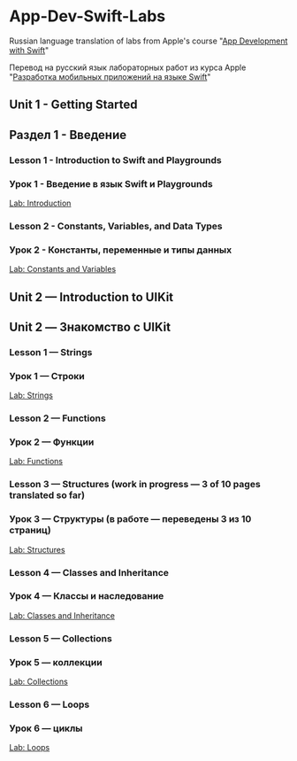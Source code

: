 # App-Dev-Swift-Labs
Russian language translation of labs from Apple's course "[App Development with Swift](https://itunes.apple.com/ru/book/app-development-with-swift/id1219117996)"

Перевод на русский язык лабораторных работ из курса Apple "[Разработка мобильных приложений на языке Swift](https://itunes.apple.com/ru/book/app-development-with-swift/id1219117996)"


## Unit 1 - Getting Started
## Раздел 1 - Введение

### Lesson 1 - Introduction to Swift and Playgrounds
### Урок 1 - Введение в язык Swift и Playgrounds
[Lab: Introduction](https://github.com/dbystruev/App-Dev-Swift-Labs/raw/master/Lab%20-%20Introduction.playground.zip)

### Lesson 2 - Constants, Variables, and Data Types
### Урок 2 - Константы, переменные и типы данных
[Lab: Constants and Variables](https://github.com/dbystruev/App-Dev-Swift-Labs/raw/master/Lab%20-%20Constants%20and%20Variables.playground.zip)



## Unit 2 — Introduction to UIKit
## Unit 2 — Знакомство с UIKit

### Lesson 1 — Strings
### Урок 1 — Строки
[Lab: Strings](https://github.com/dbystruev/App-Dev-Swift-Labs/raw/master/Lab%20-%20Strings.playground.zip)

### Lesson 2 — Functions
### Урок 2 — Функции
[Lab: Functions](https://github.com/dbystruev/App-Dev-Swift-Labs/raw/master/Lab%20-%20Functions.playground.zip)

### Lesson 3 — Structures (work in progress — 3 of 10 pages translated so far)
### Урок 3 — Структуры (в работе — переведены 3 из 10 страниц)
[Lab: Structures](https://github.com/dbystruev/App-Dev-Swift-Labs/raw/master/Lab%20-%20Structures.playground.zip)

### Lesson 4 — Classes and Inheritance
### Урок 4 — Классы и наследование
[Lab: Classes and Inheritance](https://github.com/dbystruev/App-Dev-Swift-Labs/raw/master/Lab%20-%20Classes.playground.zip)

### Lesson 5 — Collections
### Урок 5 — коллекции
[Lab: Collections](https://github.com/dbystruev/App-Dev-Swift-Labs/raw/master/Lab%20-%20Collections.playground.zip)

### Lesson 6 — Loops
### Урок 6 — циклы
[Lab: Loops](https://github.com/dbystruev/App-Dev-Swift-Labs/raw/master/Lab%20-%20Loops.playground.zip)

